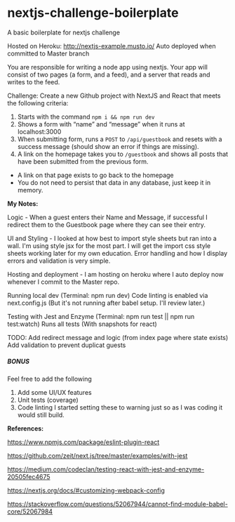 # nextjs-challenge-boilerplate
A basic boilerplate for nextjs challenge

Hosted on Heroku: http://nextjs-example.musto.io/
Auto deployed when committed to Master branch

You are responsible for writing a node app using nextjs. Your app will consist of two pages (a form, and a feed), and a server that reads and writes to the feed.

Challenge: Create a new Github project with NextJS and React that meets the following criteria:
1. Starts with the command `npm i && npm run dev`
2. Shows a form with “name” and “message” when it runs at localhost:3000
3. When submitting form, runs a `POST` to `/api/guestbook` and resets with a success message (should show an error if things are missing).
4. A link on the homepage takes you to `/guestbook` and shows all posts that have been submitted from the previous form.
  - A link on that page exists to go back to the homepage
  - You do not need to persist that data in any database, just keep it in memory.

**My Notes:**

Logic - When a guest enters their Name and Message, if successful I redirect them to the Guestbook page where they can see their entry.

UI and Styling - 
I looked at how best to import style sheets but ran into a wall.
I'm using style jsx for the most part. I will get the import css style sheets working later for my own education.
Error handling and how I display errors and validation is very simple.

Hosting and deployment - 
I am hosting on heroku where I auto deploy now whenever I commit to the Master repo.

Running local dev (Terminal: npm run dev) 
Code linting is enabled via next.config.js (But it's not running after babel setup. I'll review later.)

Testing with Jest and Enzyme (Terminal: npm run test || npm run test:watch)
Runs all tests (With snapshots for react)

TODO:
Add redirect message and logic (from index page where state exists)
Add validation to prevent duplicat guests

##### BONUS

Feel free to add the following
1. Add some UI/UX features
2. Unit tests (coverage)
3. Code linting
I started setting these to warning just so as I was coding it would still build.

**References:**

https://www.npmjs.com/package/eslint-plugin-react

https://github.com/zeit/next.js/tree/master/examples/with-jest

https://medium.com/codeclan/testing-react-with-jest-and-enzyme-20505fec4675

https://nextjs.org/docs/#customizing-webpack-config

https://stackoverflow.com/questions/52067944/cannot-find-module-babel-core/52067984

